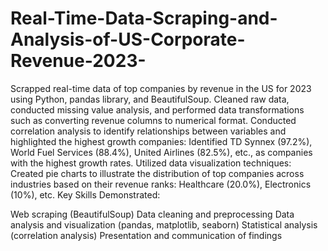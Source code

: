 # Real-Time-Data-Scraping-and-Analysis-of-US-Corporate-Revenue-2023-

Scrapped real-time data of top companies by revenue in the US for 2023 using Python, pandas library, and BeautifulSoup.
Cleaned raw data, conducted missing value analysis, and performed data transformations such as converting revenue columns to numerical format.
Conducted correlation analysis to identify relationships between variables and highlighted the highest growth companies:
Identified TD Synnex (97.2%), World Fuel Services (88.4%), United Airlines (82.5%), etc., as companies with the highest growth rates.
Utilized data visualization techniques:
Created pie charts to illustrate the distribution of top companies across industries based on their revenue ranks:
Healthcare (20.0%), Electronics (10%), etc.
Key Skills Demonstrated:

Web scraping (BeautifulSoup)
Data cleaning and preprocessing
Data analysis and visualization (pandas, matplotlib, seaborn)
Statistical analysis (correlation analysis)
Presentation and communication of findings
